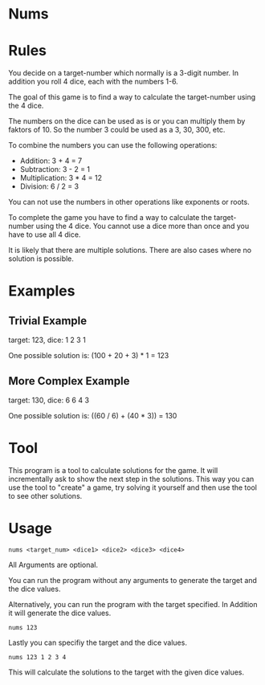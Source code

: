 # Nums

# Rules

You decide on a target-number which normally is a 3-digit number.
In addition you roll 4 dice, each with the numbers 1-6.

The goal of this game is to find a way to calculate the target-number using the 4 dice.

The numbers on the dice can be used as is or you can multiply them by faktors of 10.
So the number 3 could be used as a 3, 30, 300, etc.

To combine the numbers you can use the following operations:
- Addition: 3 + 4 = 7
- Subtraction: 3 - 2 = 1
- Multiplication: 3 * 4 = 12
- Division: 6 / 2 = 3

You can not use the numbers in other operations like exponents or roots.

To complete the game you have to find a way to calculate the target-number using the 4 dice.
You cannot use a dice more than once and you have to use all 4 dice.

It is likely that there are multiple solutions. There are also cases where no solution is possible.


# Examples

## Trivial Example

target: 123, dice: 1 2 3 1

One possible solution is: (100 + 20 + 3) * 1 = 123

## More Complex Example

target: 130, dice: 6 6 4 3

One possible solution is: ((60 / 6) + (40 * 3)) = 130

# Tool

This program is a tool to calculate solutions for the game.
It will incrementally ask to show the next step in the solutions.
This way you can use the tool to "create" a game, try solving it yourself and then use the tool to see other solutions.

# Usage

```console 
nums <target_num> <dice1> <dice2> <dice3> <dice4>
```

All Arguments are optional.

You can run the program without any arguments to generate the target and the dice values.

Alternatively, you can run the program with the target specified.
In Addition it will generate the dice values.

```console
nums 123
```

Lastly you can specifiy the target and the dice values.

```console
nums 123 1 2 3 4
```

This will calculate the solutions to the target with the given dice values.
